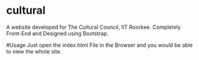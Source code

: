 # cultural
A website developed for The Cultural Council, IIT Roorkee. Completely Front-End and Designed using Bootstrap.

#Usage
Just open the index.html File in the Browser and you would be able to view the whole site.
